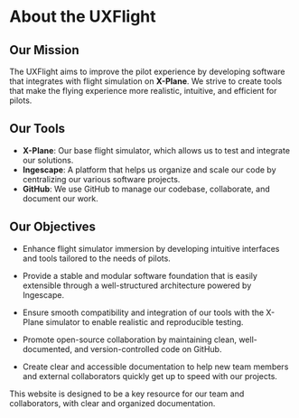 # About the UXFlight

## Our Mission
The UXFlight aims to improve the pilot experience by developing software that integrates with flight simulation on **X-Plane**. We strive to create tools that make the flying experience more realistic, intuitive, and efficient for pilots.

## Our Tools
- **X-Plane**: Our base flight simulator, which allows us to test and integrate our solutions.
- **Ingescape**: A platform that helps us organize and scale our code by centralizing our various software projects.
- **GitHub**: We use GitHub to manage our codebase, collaborate, and document our work.

## Our Objectives
- Enhance flight simulator immersion by developing intuitive interfaces and tools tailored to the needs of pilots.

- Provide a stable and modular software foundation that is easily extensible through a well-structured architecture powered by Ingescape.

- Ensure smooth compatibility and integration of our tools with the X-Plane simulator to enable realistic and reproducible testing.

- Promote open-source collaboration by maintaining clean, well-documented, and version-controlled code on GitHub.

- Create clear and accessible documentation to help new team members and external collaborators quickly get up to speed with our projects.

This website is designed to be a key resource for our team and collaborators, with clear and organized documentation.
